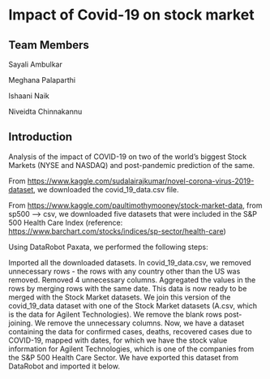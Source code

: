 # Impact of Covid-19 on stock market
## Team Members

Sayali Ambulkar

Meghana Palaparthi

Ishaani Naik

Niveidta Chinnakannu
## Introduction
Analysis of the impact of COVID-19 on two of the world’s biggest Stock Markets (NYSE and NASDAQ) and post-pandemic prediction of the same.

From https://www.kaggle.com/sudalairajkumar/novel-corona-virus-2019-dataset, we downloaded the covid_19_data.csv file.

From https://www.kaggle.com/paultimothymooney/stock-market-data, from sp500 --> csv, we downloaded five datasets that were included in the S&P 500 Health Care Index (reference: https://www.barchart.com/stocks/indices/sp-sector/health-care)

Using DataRobot Paxata, we performed the following steps:

Imported all the downloaded datasets.
In covid_19_data.csv, we removed unnecessary rows - the rows with any country other than the US was removed.
Removed 4 unnecessary columns.
Aggregated the values in the rows by merging rows with the same date.
This data is now ready to be merged with the Stock Market datasets.
We join this version of the covid_19_data dataset with one of the Stock Market datasets (A.csv, which is the data for Agilent Technologies).
We remove the blank rows post-joining.
We remove the unnecessary columns.
Now, we have a dataset containing the data for confirmed cases, deaths, recovered cases due to COVID-19, mapped with dates, for which we have the stock value information for Agilent Technologies, which is one of the companies from the S&P 500 Health Care Sector.
We have exported this dataset from DataRobot and imported it below.
